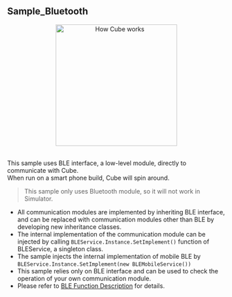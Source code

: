 ## Sample_Bluetooth

<div align="center">
<img height=280 src="/docs/res/samples/real.gif" title="How Cube works" alt="How Cube works">
</div>

<br>

This sample uses BLE interface, a low-level module, directly to communicate with Cube.<br>
When run on a smart phone build, Cube will spin around.

> This sample only uses Bluetooth module, so it will not work in Simulator.

* All communication modules are implemented by inheriting BLE interface, and can be replaced with communication modules other than BLE by developing new inheritance classes.
* The internal implementation of the communication module can be injected by calling `BLEService.Instance.SetImplement()` function of BLEService, a singleton class.
* The sample injects the internal implementation of mobile BLE by `BLEService.Instance.SetImplement(new BLEMobileService())`
* This sample relies only on BLE interface and can be used to check the operation of your own communication module.
* Please refer to [BLE Function Description](/docs_EN/sys_ble.md) for details.